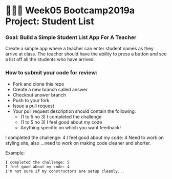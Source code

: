 # 👩🏾‍🎓 Week05 Bootcamp2019a Project: Student List

### Goal: Build a Simple Student List App For A Teacher

Create a simple app where a teacher can enter student names as they arrive at class. The teacher should have the ability to press a button and see a list off all the students who have arrived.

### How to submit your code for review:

- Fork and clone this repo
- Create a new branch called answer
- Checkout answer branch
- Push to your fork
- Issue a pull request
- Your pull request description should contain the following:
  - (1 to 5 no 3) I completed the challenge
  - (1 to 5 no 3) I feel good about my code
  - Anything specific on which you want feedback!
  
  
I completed the challenge: 4
I feel good about my code: 4
Need to work on styling site, also ...need to work on making code cleaner and shorter.

Example:
```
I completed the challenge: 5
I feel good about my code: 4
I'm not sure if my constructors are setup cleanly...
```
